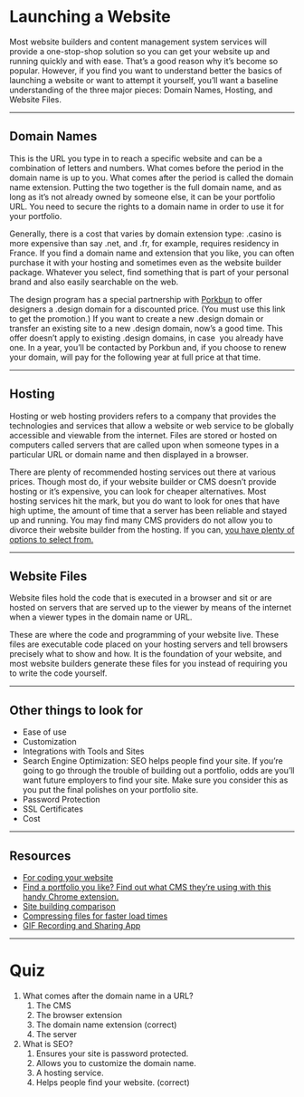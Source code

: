 # Launching a Website
Most website builders and content management system services will provide a one-stop-shop solution so you can get your website up and running quickly and with ease. That’s a good reason why it’s become so popular. However, if you find you want to understand better the basics of launching a website or want to attempt it yourself, you’ll want a baseline understanding of the three major pieces: Domain Names, Hosting, and Website Files. 

---
## Domain Names
This is the URL you type in to reach a specific website and can be a combination of letters and numbers. What comes before the period in the domain name is up to you. What comes after the period is called the domain name extension. Putting the two together is the full domain name, and as long as it’s not already owned by someone else, it can be your portfolio URL. You need to secure the rights to a domain name in order to use it for your portfolio.

Generally, there is a cost that varies by domain extension type: .casino is more expensive than say .net, and .fr, for example, requires residency in France. If you find a domain name and extension that you like, you can often purchase it with your hosting and sometimes even as the website builder package. Whatever you select, find something that is part of your personal brand and also easily searchable on the web. 

The design program has a special partnership with [Porkbun](https://porkbun.com/designation) to offer designers a .design domain for a discounted price. (You must use this link to get the promotion.) If you want to create a new .design domain or transfer an existing site to a new .design domain, now’s a good time. This offer doesn’t apply to existing .design domains, in case  you already have one. In a year, you’ll be contacted by Porkbun and, if you choose to renew your domain, will pay for the following year at full price at that time.

---
## Hosting
Hosting or web hosting providers refers to a company that provides the technologies and services that allow a website or web service to be globally accessible and viewable from the internet. Files are stored or hosted on computers called servers that are called upon when someone types in a particular URL or domain name and then displayed in a browser. 

There are plenty of recommended hosting services out there at various prices. Though most do, if your website builder or CMS doesn’t provide hosting or it’s expensive, you can look for cheaper alternatives. Most hosting services hit the mark, but you do want to look for ones that have high uptime, the amount of time that a server has been reliable and stayed up and running. You may find many CMS providers do not allow you to divorce their website builder from the hosting. If you can, [you have plenty of options to select from.](https://www.pcmag.com/roundup/316108/the-best-web-hosting-services) 

---
## Website Files
Website files hold the code that is executed in a browser and sit or are hosted on servers that are served up to the viewer by means of the internet when a viewer types in the domain name or URL.

These are where the code and programming of your website live. These files are executable code placed on your hosting servers and tell browsers precisely what to show and how. It is the foundation of your website, and most website builders generate these files for you instead of requiring you to write the code yourself. 

---

## Other things to look for
- Ease of use
- Customization
- Integrations with Tools and Sites
- Search Engine Optimization: SEO helps people find your site. If you’re going to go through the trouble of building out a portfolio, odds are you’ll want future employers to find your site. Make sure you consider this as you put the final polishes on your portfolio site.
- Password Protection
- SSL Certificates
- Cost
  
---  
## Resources
-   [For coding your website](https://www.w3schools.com/css/)
-   [Find a portfolio you like? Find out what CMS they’re using with this handy Chrome extension.](https://chrome.google.com/webstore/detail/builtwith-technology-prof/dapjbgnjinbpoindlpdmhochffioedbn?hl=en)
-   [Site building comparison](https://www.sitebuilderreport.com/)
-   [Compressing files for faster load times](https://imageoptim.com/mac)
-   [GIF Recording and Sharing App](https://gifox.io/)

---
# Quiz
1. What comes after the domain name in a URL? 
	1. The CMS
	2. The browser extension
	3. The domain name extension (correct)
	4. The server
2. What is SEO? 
	1. Ensures your site is password protected. 
	2. Allows you to customize the domain name. 
	3. A hosting service. 
	4. Helps people find your website. (correct)